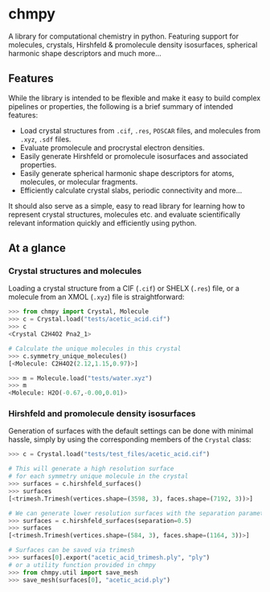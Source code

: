 # chmpy

A library for computational chemistry in python. Featuring support for
molecules, crystals, Hirshfeld & promolecule density isosurfaces,
spherical harmonic shape descriptors and much more...

## Features
While the library is intended to be flexible and make it easy to build
complex pipelines or properties, the following is a brief summary of 
intended features:

- Load crystal structures from ``.cif``, ``.res``, ``POSCAR`` files, 
and molecules from ``.xyz``, ``.sdf`` files.
- Evaluate promolecule and procrystal electron densities.
- Easily generate Hirshfeld or promolecule isosurfaces and associated properties.
- Easily generate spherical harmonic shape descriptors for atoms, molecules, or molecular fragments.
- Efficiently calculate crystal slabs, periodic connectivity and more...

It should also serve as a simple, easy to read library for learning
how to represent crystal structures, molecules etc. and evaluate
scientifically relevant information quickly and efficiently using
python.

## At a glance

### Crystal structures and molecules
Loading a crystal structure from a CIF (`.cif`) or SHELX (``.res``)
file, or a molecule from an XMOL (``.xyz``) file is straightforward:

``` python
>>> from chmpy import Crystal, Molecule
>>> c = Crystal.load("tests/acetic_acid.cif")
>>> c
<Crystal C2H4O2 Pna2_1>

# Calculate the unique molecules in this crystal
>>> c.symmetry_unique_molecules()
[<Molecule: C2H4O2(2.12,1.15,0.97)>]

>>> m = Molecule.load("tests/water.xyz")
>>> m
<Molecule: H2O(-0.67,-0.00,0.01)>
```
    

### Hirshfeld and promolecule density isosurfaces

Generation of surfaces with the default settings can be done with
minimal hassle, simply by using the corresponding members of the ``Crystal``
class:

``` python
>>> c = Crystal.load("tests/test_files/acetic_acid.cif")

# This will generate a high resolution surface
# for each symmetry unique molecule in the crystal
>>> surfaces = c.hirshfeld_surfaces()
>>> surfaces
[<trimesh.Trimesh(vertices.shape=(3598, 3), faces.shape=(7192, 3))>]

# We can generate lower resolution surfaces with the separation parameter
>>> surfaces = c.hirshfeld_surfaces(separation=0.5)
>>> surfaces
[<trimesh.Trimesh(vertices.shape=(584, 3), faces.shape=(1164, 3))>]

# Surfaces can be saved via trimesh
>>> surfaces[0].export("acetic_acid_trimesh.ply", "ply")
# or a utility function provided in chmpy
>>> from chmpy.util import save_mesh
>>> save_mesh(surfaces[0], "acetic_acid.ply")
```
